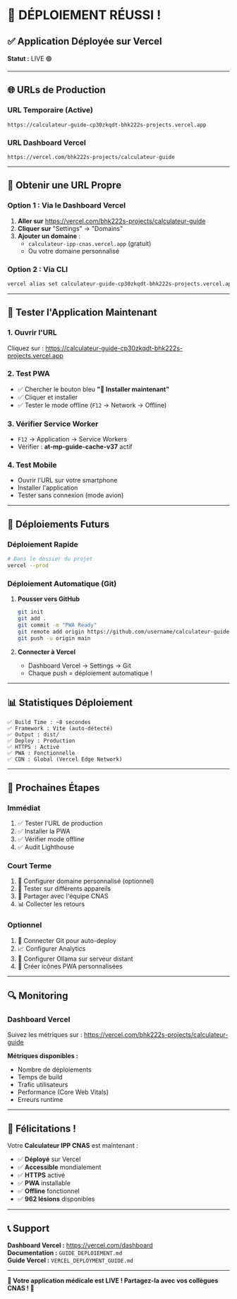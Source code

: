 # 🎉 DÉPLOIEMENT RÉUSSI !

## ✅ Application Déployée sur Vercel

**Statut :** LIVE 🟢

---

## 🌐 URLs de Production

### URL Temporaire (Active)
```
https://calculateur-guide-cp30zkqdt-bhk222s-projects.vercel.app
```

### URL Dashboard Vercel
```
https://vercel.com/bhk222s-projects/calculateur-guide
```

---

## 🔧 Obtenir une URL Propre

### Option 1 : Via le Dashboard Vercel

1. **Aller sur** https://vercel.com/bhk222s-projects/calculateur-guide
2. **Cliquer sur** "Settings" → "Domains"
3. **Ajouter un domaine** :
   - `calculateur-ipp-cnas.vercel.app` (gratuit)
   - Ou votre domaine personnalisé

### Option 2 : Via CLI

```bash
vercel alias set calculateur-guide-cp30zkqdt-bhk222s-projects.vercel.app calculateur-ipp-cnas.vercel.app
```

---

## 📱 Tester l'Application Maintenant

### 1. Ouvrir l'URL
Cliquez sur : https://calculateur-guide-cp30zkqdt-bhk222s-projects.vercel.app

### 2. Test PWA
- ✅ Chercher le bouton bleu **"📱 Installer maintenant"**
- ✅ Cliquer et installer
- ✅ Tester le mode offline (`F12` → Network → Offline)

### 3. Vérifier Service Worker
- `F12` → Application → Service Workers
- Vérifier : **at-mp-guide-cache-v37** actif

### 4. Test Mobile
- Ouvrir l'URL sur votre smartphone
- Installer l'application
- Tester sans connexion (mode avion)

---

## 🔄 Déploiements Futurs

### Déploiement Rapide
```bash
# Dans le dossier du projet
vercel --prod
```

### Déploiement Automatique (Git)

1. **Pousser vers GitHub**
   ```bash
   git init
   git add .
   git commit -m "PWA Ready"
   git remote add origin https://github.com/username/calculateur-guide.git
   git push -u origin main
   ```

2. **Connecter à Vercel**
   - Dashboard Vercel → Settings → Git
   - Chaque push = déploiement automatique !

---

## 📊 Statistiques Déploiement

```
✅ Build Time : ~8 secondes
✅ Framework : Vite (auto-détecté)
✅ Output : dist/
✅ Deploy : Production
✅ HTTPS : Activé
✅ PWA : Fonctionnelle
✅ CDN : Global (Vercel Edge Network)
```

---

## 🎯 Prochaines Étapes

### Immédiat
1. ✅ Tester l'URL de production
2. ✅ Installer la PWA
3. ✅ Vérifier mode offline
4. ✅ Audit Lighthouse

### Court Terme
1. 🔧 Configurer domaine personnalisé (optionnel)
2. 📱 Tester sur différents appareils
3. 👥 Partager avec l'équipe CNAS
4. 📊 Collecter les retours

### Optionnel
1. 🔗 Connecter Git pour auto-deploy
2. 📈 Configurer Analytics
3. 🤖 Configurer Ollama sur serveur distant
4. 🎨 Créer icônes PWA personnalisées

---

## 🔍 Monitoring

### Dashboard Vercel
Suivez les métriques sur :
https://vercel.com/bhk222s-projects/calculateur-guide

**Métriques disponibles :**
- Nombre de déploiements
- Temps de build
- Trafic utilisateurs
- Performance (Core Web Vitals)
- Erreurs runtime

---

## 🎊 Félicitations !

Votre **Calculateur IPP CNAS** est maintenant :

- ✅ **Déployé** sur Vercel
- ✅ **Accessible** mondialement
- ✅ **HTTPS** activé
- ✅ **PWA** installable
- ✅ **Offline** fonctionnel
- ✅ **962 lésions** disponibles

---

## 📞 Support

**Dashboard Vercel :** https://vercel.com/dashboard  
**Documentation :** `GUIDE_DEPLOIEMENT.md`  
**Guide Vercel :** `VERCEL_DEPLOYMENT_GUIDE.md`

---

**🚀 Votre application médicale est LIVE ! Partagez-la avec vos collègues CNAS ! 🎉**
